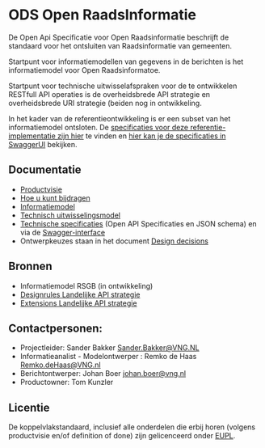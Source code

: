 # ODS Open RaadsInformatie

De Open Api Specificatie voor Open Raadsinformatie beschrijft de standaard voor het ontsluiten van Raadsinformatie van gemeenten.

Startpunt voor informatiemodellen van gegevens in de berichten is het informatiemodel voor Open Raadsinformatoe.

Startpunt voor technische uitwisselafspraken voor de te ontwikkelen RESTfull API operaties is de overheidsbrede API strategie en overheidsbrede URI strategie (beiden nog in ontwikkeling.

In het kader van de referentieontwikkeling is er een subset van het informatiemodel ontsloten. De [specificaties voor deze referentie-implementatie zijn hier](https://github.com/VNG-Realisatie/Open-Raadsinformatie/tree/master/api-specificatie/refimplementatie) te vinden en [hier kan je de specificaties in SwaggerUI](https://petstore.swagger.io/?url=https://raw.githubusercontent.com/VNG-Realisatie/Open-Raadsinformatie/master/api-specificatie/refimplementatie/openapi.yaml) bekijken.

## Documentatie
* [Productvisie](./docs/Productvisie.md)
* [Hoe u kunt bijdragen](https://github.com/VNG-Realisatie/API-Kennisbank/blob/master/CONTRIBUTING.md)
* [Informatiemodel](./docs/Informatiemodel.md)
* [Technisch uitwisselingsmodel](./docs/Uitwisselingsmodel.md)
* [Technische specificaties](./api-specificatie) (Open API Specificaties en JSON schema) en via de [Swagger-interface](./swaggerui/)
* Ontwerpkeuzes staan in het document [Design decisions](./docs/Designdecisions.md)

## Bronnen
* Informatiemodel RSGB (in ontwikkeling)
* [Designrules Landelijke API strategie](https://geonovum.github.io/KP-APIs/API-strategie-algemeen/)
* [Extensions Landelijke API strategie](https://geonovum.github.io/KP-APIs/API-strategie-extensies/)

## Contactpersonen:
* Projectleider: Sander Bakker Sander.Bakker@VNG.NL
* Informatieanalist - Modelontwerper : Remko de Haas Remko.deHaas@VNG.nl
* Berichtontwerper: Johan Boer johan.boer@vng.nl
* Productowner: Tom Kunzler

## Licentie
De koppelvlakstandaard, inclusief alle onderdelen die erbij horen (volgens productvisie en/of definition of done) zijn gelicenceerd onder [EUPL](https://eupl.eu/1.2/nl/).
